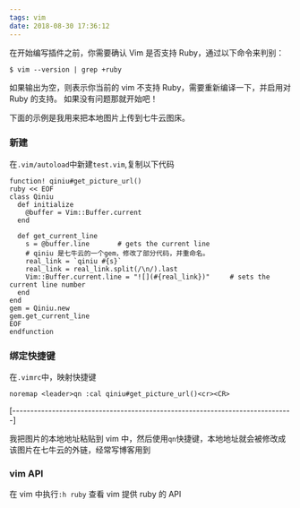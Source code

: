 ```yaml
---
tags: vim
date: 2018-08-30 17:36:12
---
```


在开始编写插件之前，你需要确认 Vim 是否支持 Ruby，通过以下命令来判别：

```shell
$ vim --version | grep +ruby
```

如果输出为空，则表示你当前的 vim 不支持 Ruby，需要重新编译一下，并启用对 Ruby 的支持。
如果没有问题那就开始吧！

下面的示例是我用来把本地图片上传到七牛云图床。

### 新建

在`.vim/autoload`中新建`test.vim`,复制以下代码

```vim
function! qiniu#get_picture_url()
ruby << EOF
class Qiniu
  def initialize
    @buffer = Vim::Buffer.current
  end

  def get_current_line
    s = @buffer.line       # gets the current line
    # qiniu 是七牛云的一个gem，修改了部分代码，并重命名。
    real_link = `qiniu #{s}`
    real_link = real_link.split(/\n/).last
    Vim::Buffer.current.line = "![](#{real_link})"     # sets the current line number
  end
end
gem = Qiniu.new
gem.get_current_line
EOF
endfunction
```

### 绑定快捷键

在`.vimrc`中，映射快捷键

```vim
noremap <leader>qn :cal qiniu#get_picture_url()<cr><CR>
```

[------------------------------------------------------------------------------]

我把图片的本地地址粘贴到 vim 中，然后使用`qn`快捷键，本地地址就会被修改成该图片在七牛云的外链，经常写博客用到

### vim API

在 vim 中执行`:h ruby` 查看 vim 提供 ruby 的 API

